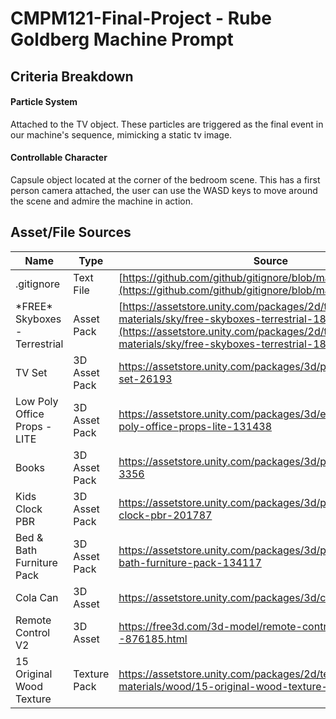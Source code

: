 # CMPM121-Final-Project - Rube Goldberg Machine Prompt
## Criteria Breakdown
#### Particle System
Attached to the TV object. These particles are triggered as the final event in our machine's sequence, mimicking a static tv image.
#### Controllable Character
Capsule object located at the corner of the bedroom scene. This has a first person camera attached, the user can use the WASD keys to move around the scene and admire the machine in action.
## Asset/File Sources
| Name | Type | Source |
| --- | --- | --- |
| .gitignore | Text File | [https://github.com/github/gitignore/blob/main/Unity.gitignore](https://github.com/github/gitignore/blob/main/Unity.gitignore) |
| \*FREE\* Skyboxes - Terrestrial | Asset Pack | [https://assetstore.unity.com/packages/2d/textures-materials/sky/free-skyboxes-terrestrial-184682](https://assetstore.unity.com/packages/2d/textures-materials/sky/free-skyboxes-terrestrial-184682)|
|TV Set|3D Asset Pack|https://assetstore.unity.com/packages/3d/props/electronics/tv-set-26193|
|Low Poly Office Props - LITE|3D Asset Pack|https://assetstore.unity.com/packages/3d/environments/low-poly-office-props-lite-131438|
|Books|3D Asset Pack|https://assetstore.unity.com/packages/3d/props/interior/books-3356|
|Kids Clock PBR|3D Asset Pack|https://assetstore.unity.com/packages/3d/props/interior/kids-clock-pbr-201787|
|Bed & Bath Furniture Pack|3D Asset Pack|https://assetstore.unity.com/packages/3d/props/furniture/bed-bath-furniture-pack-134117|
|Cola Can|3D Asset|https://assetstore.unity.com/packages/3d/cola-can-96659|
|Remote Control V2|3D Asset|https://free3d.com/3d-model/remote-control-v2--876185.html
|15 Original Wood Texture|Texture Pack|https://assetstore.unity.com/packages/2d/textures-materials/wood/15-original-wood-texture-71286|
